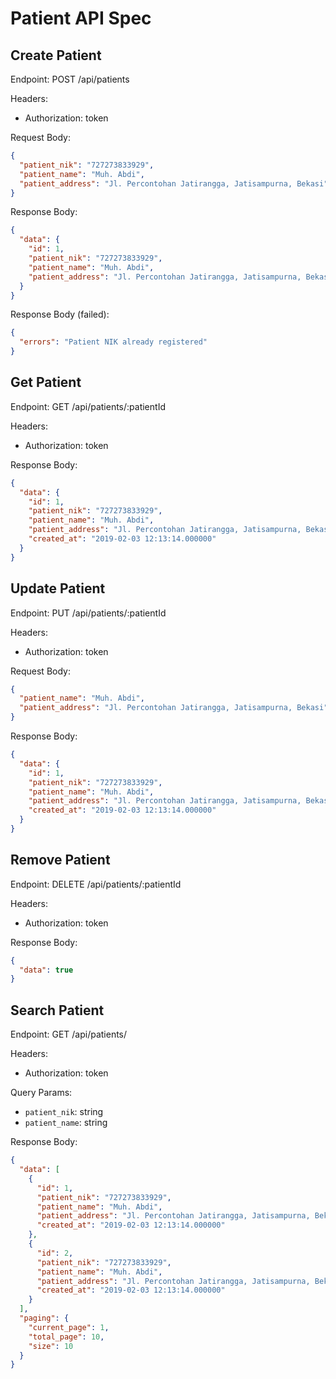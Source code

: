 # Patient API Spec

## Create Patient
Endpoint: POST /api/patients

Headers:
- Authorization: token

Request Body:
```json
{
  "patient_nik": "727273833929",
  "patient_name": "Muh. Abdi",
  "patient_address": "Jl. Percontohan Jatirangga, Jatisampurna, Bekasi"
}
```

Response Body:

```json
{
  "data": {
    "id": 1,
    "patient_nik": "727273833929",
    "patient_name": "Muh. Abdi",
    "patient_address": "Jl. Percontohan Jatirangga, Jatisampurna, Bekasi"
  }
}
```

Response Body (failed):

```json
{
  "errors": "Patient NIK already registered"
}
```

## Get Patient
Endpoint: GET /api/patients/:patientId

Headers:
- Authorization: token

Response Body:

```json
{
  "data": {
    "id": 1,
    "patient_nik": "727273833929",
    "patient_name": "Muh. Abdi",
    "patient_address": "Jl. Percontohan Jatirangga, Jatisampurna, Bekasi",
    "created_at": "2019-02-03 12:13:14.000000"
  }
}
```

## Update Patient
Endpoint: PUT /api/patients/:patientId

Headers:
- Authorization: token

Request Body:
```json
{
  "patient_name": "Muh. Abdi",
  "patient_address": "Jl. Percontohan Jatirangga, Jatisampurna, Bekasi"
}
```

Response Body:

```json
{
  "data": {
    "id": 1,
    "patient_nik": "727273833929",
    "patient_name": "Muh. Abdi",
    "patient_address": "Jl. Percontohan Jatirangga, Jatisampurna, Bekasi",
    "created_at": "2019-02-03 12:13:14.000000"
  }
}
```

## Remove Patient
Endpoint: DELETE /api/patients/:patientId

Headers:
- Authorization: token

Response Body:

```json
{
  "data": true
}
```

## Search Patient
Endpoint: GET /api/patients/

Headers:
- Authorization: token

Query Params:
- `patient_nik`: string
- `patient_name`: string

Response Body:

```json
{
  "data": [
    {
      "id": 1,
      "patient_nik": "727273833929",
      "patient_name": "Muh. Abdi",
      "patient_address": "Jl. Percontohan Jatirangga, Jatisampurna, Bekasi",
      "created_at": "2019-02-03 12:13:14.000000"
    },
    {
      "id": 2,
      "patient_nik": "727273833929",
      "patient_name": "Muh. Abdi",
      "patient_address": "Jl. Percontohan Jatirangga, Jatisampurna, Bekasi",
      "created_at": "2019-02-03 12:13:14.000000"
    }
  ],
  "paging": {
    "current_page": 1,
    "total_page": 10,
    "size": 10
  }
}
```